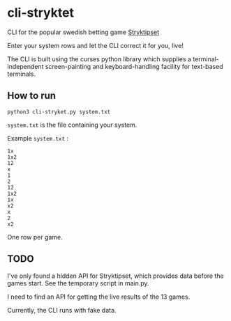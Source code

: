 # cli-stryktet

CLI for the popular swedish betting game [Stryktipset](https://spela.svenskaspel.se/stryktipset)

Enter your system rows and let the CLI correct it for you, live!

The CLI is built using the curses python library which supplies a terminal-independent screen-painting and keyboard-handling facility for text-based terminals.

## How to run

`python3 cli-stryket.py system.txt`

`system.txt` is the file containing your system. 

Example `system.txt` : 

```
1x
1x2
12
x
1
2
12
1x2
1x
x2
x
2
x2
```

One row per game. 

## TODO

I've only found a hidden API for Stryktipset, which provides data before the games start. See the temporary script in main.py.

I need to find an API for getting the live results of the 13 games.

Currently, the CLI runs with fake data.
